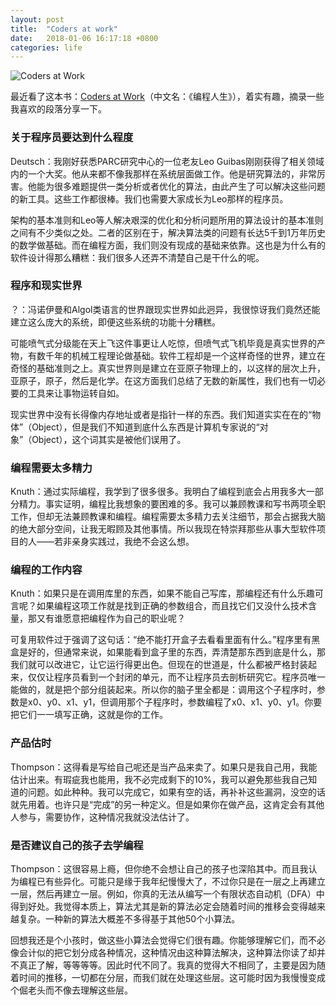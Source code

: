 ```yaml
---
layout: post
title:  "Coders at work"
date:   2018-01-06 16:17:18 +0800
categories: life
---
```


![Coders at Work](https://img3.doubanio.com/lpic/s4549954.jpg)

最近看了这本书：[Coders at Work](https://book.douban.com/subject/5355285/)（中文名：《编程人生》），着实有趣，摘录一些我喜欢的段落分享一下。

### 关于程序员要达到什么程度

Deutsch：我刚好获悉PARC研究中心的一位老友Leo Guibas刚刚获得了相关领域内的一个大奖。他从来都不像我那样在系统层面做工作。他是研究算法的，非常厉害。他能为很多难题提供一类分析或者优化的算法，由此产生了可以解决这些问题的新工具。这些工作都很棒。我们也需要大家成长为Leo那样的程序员。

架构的基本准则和Leo等人解决艰深的优化和分析问题所用的算法设计的基本准则之间有不少类似之处。二者的区别在于，解决算法类的问题有长达5千到1万年历史的数学做基础。而在编程方面，我们则没有现成的基础来依靠。这也是为什么有的软件设计得那么糟糕：我们很多人还弄不清楚自己是干什么的呢。


### 程序和现实世界

？：冯诺伊曼和Algol类语言的世界跟现实世界如此迥异，我很惊讶我们竟然还能建立这么庞大的系统，即便这些系统的功能十分糟糕。

可能喷气式分级能在天上飞这件事更让人吃惊，但喷气式飞机毕竟是真实世界的产物，有数千年的机械工程理论做基础。软件工程却是一个这样奇怪的世界，建立在奇怪的基础准则之上。真实世界则是建立在亚原子物理上的，以这样的层次上升，亚原子，原子，然后是化学。在这方面我们总结了无数的新属性，我们也有一切必要的工具来让事物运转自如。

现实世界中没有长得像内存地址或者是指针一样的东西。我们知道实实在在的“物体”（Object），但是我们不知道到底什么东西是计算机专家说的“对象”（Object），这个词其实是被他们误用了。


### 编程需要太多精力

Knuth：通过实际编程，我学到了很多很多。我明白了编程到底会占用我多大一部分精力。事实证明，编程比我想象的要困难的多。我可以兼顾教课和写书两项全职工作，但却无法兼顾教课和编程。编程需要太多精力去关注细节，那会占据我大脑的绝大部分空间，让我无暇顾及其他事情。所以我现在特崇拜那些从事大型软件项目的人——若非亲身实践过，我绝不会这么想。


### 编程的工作内容

Knuth：如果只是在调用库里的东西，如果不能自己写库，那编程还有什么乐趣可言呢？如果编程这项工作就是找到正确的参数组合，而且找它们又没什么技术含量，那又有谁愿意把编程作为自己的职业呢？

可复用软件过于强调了这句话：“绝不能打开盒子去看看里面有什么。”程序里有黑盒是好的，但通常来说，如果能看到盒子里的东西，弄清楚那东西到底是什么，那我们就可以改进它，让它运行得更出色。但现在的世道是，什么都被严格封装起来，仅仅让程序员看到一个封闭的单元，而不让程序员去剖析研究它。程序员唯一能做的，就是把个部分组装起来。所以你的脑子里全都是：调用这个子程序时，参数是x0、y0、x1、y1，但调用那个子程序时，参数编程了x0、x1、y0、y1。你要把它们一一填写正确，这就是你的工作。



### 产品估时

Thompson：这得看是写给自己呢还是当产品来卖了。如果只是我自己用，我能估计出来。有瑕疵我也能用，我不必完成剩下的10%，我可以避免那些我自己知道的问题。如此种种。我可以完成它，如果有空的话，再补补这些漏洞，没空的话就先用着。也许只是“完成”的另一种定义。但是如果你在做产品，这肯定会有其他人参与，需要协作，这种情况我就没法估计了。


### 是否建议自己的孩子去学编程

Thompson：这很容易上瘾，但你绝不会想让自己的孩子也深陷其中。而且我认为编程已有些异化。可能只是缘于我年纪慢慢大了，不过你只是在一层之上再建立一层，然后再建立一层。例如，你真的无法从编写一个有限状态自动机（DFA）中得到好处。我觉得本质上，算法尤其是新的算法必定会随着时间的推移会变得越来越复杂。一种新的算法大概差不多得基于其他50个小算法。

回想我还是个小孩时，做这些小算法会觉得它们很有趣。你能够理解它们，而不必像会计似的把它划分成各种情况，这种情况由这种算法解决，这种算法你读了却并不真正了解，等等等等。因此时代不同了。我真的觉得大不相同了，主要是因为随着时间的推移，一切都在分层，而我们就在处理这些层。这可能时因为我慢慢变成个倔老头而不像去理解这些层。


